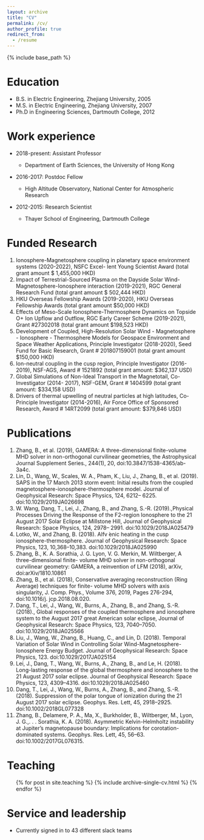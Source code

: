 ```yaml
---
layout: archive
title: "CV"
permalink: /cv/
author_profile: true
redirect_from:
  - /resume
---
```


{% include base_path %}

Education
======
* B.S. in Electric Engineering, Zhejiang University, 2005
* M.S. in Electric Engineering, Zhejiang University, 2007
* Ph.D in Engineering Sciences, Dartmouth College, 2012

Work experience
======
* 2018-present: Assistant Professor
  * Department of Earth Sciences, the University of Hong Kong

* 2016-2017: Postdoc Fellow
  * High Altitude Observatory, National Center for Atmospheric Research

* 2012-2015: Research Scientist
  * Thayer School of Engineering, Dartmouth College

Funded Research
======

1. Ionosphere-Magnetosphere coupling in planetary space environment systems (2020-2022), NSFC Excel- lent Young Scientist Award (total grant amount $ 1,455,000 HKD)
2. Impact of Terrestrial-Sourced Plasma on the Dayside Solar Wind- Magnetosphere-Ionosphere interaction (2019-2021), RGC General Research Fund (total grant amount $ 502,444 HKD)
3. HKU Overseas Fellowship Awards (2019-2020), HKU Overseas Fellowship Awards (total grant amount $50,000 HKD)
4. Effects of Meso-Scale Ionosphere-Thermosphere Dynamics on Topside O+ Ion Upflow and Outflow, RGC Early Career Scheme (2019-2021), Grant #27302018 (total grant amount $198,523 HKD)
5. Development of Coupled, High-Resolution Solar Wind - Magnetosphere - Ionosphere - Thermosphere Models for Geospace Environment and Space Weather Applications, Principle Investigator (2018-2020), Seed Fund for Basic Research, Grant # 201807159001 (total grant amount $150,000 HKD)
6. Ion-neutral coupling in the cusp region, Principle Investigator (2016-2019), NSF-AGS, Award # 1521892 (total grant amount: $362,137 USD)
7. Global Simulations of Non-Ideal Transport in the Magnetotail, Co-Investigator (2014- 2017), NSF-GEM, Grant # 1404599 (total grant amount: $334,158 USD)
8. Drivers of thermal upwelling of neutral particles at high latitudes, Co-Principle Investigator (2014-2016), Air Force Office of Sponsored Research, Award # 14RT2099 (total grant amount: $379,846 USD)

Publications
======
1. Zhang, B., et al. (2019), GAMERA: A three-dimensional finite-volume MHD solver in non-orthogonal curvilinear geometries, the Astrophysical Journal Supplement Series., 244(1), 20, doi:10.3847/1538-4365/ab- 3a4c.
2. Lin, D., Wang, W., Scales, W. A., Pham, K., Liu, J., Zhang, B., et al. (2019). SAPS in the 17 March 2013 storm event: Initial results from the coupled magnetosphere-ionosphere-thermosphere model. Journal of Geophysical Research: Space Physics, 124, 6212– 6225. doi:10.1029/2019JA026698
3. W. Wang, Dang, T., Lei, J., Zhang, B., and Zhang, S.-R. (2019).,Physical Processes Driving the Response of the F2-region Ionosphere to the 21 August 2017 Solar Eclipse at Millstone Hill, Journal of Geophysical Research: Space Physics, 124, 2978– 2991. doi:10.1029/2018JA025479
4. Lotko, W., and Zhang, B. (2018). Alfv ́enic heating in the cusp ionosphere-thermosphere. Journal of Geophysical Research: Space Physics, 123, 10,368–10,383. doi:10.1029/2018JA025990
5. Zhang, B., K. A. Sorathia, J. G. Lyon, V. G. Merkin, M. Wiltberger, A three-dimensional finite- volume MHD solver in non-orthogonal curvilinear geometry: GAMERA, a reinvention of LFM (2018), arXiv, doi:arXiv/1810.10861
6. Zhang, B., et al. (2018), Conservative averaging reconstruction (Ring Average) techniques for finite- volume MHD solvers with axis singularity, J. Comp. Phys., Volume 376, 2019, Pages 276-294, doi:10.1016/j. jcp.2018.08.020.
7. Dang, T., Lei, J., Wang, W., Burns, A., Zhang, B., and Zhang, S.-R. (2018)., Global responses of the coupled thermosphere and ionosphere system to the August 2017 great American solar eclipse, Journal of Geophysical Research: Space Physics, 123, 7040–7050. doi:10.1029/2018JA025566
8. Liu, J., Wang, W., Zhang, B., Huang, C., and Lin, D. (2018). Temporal Variation of Solar Wind in Controlling Solar Wind-Magnetosphere-Ionosphere Energy Budget. Journal of Geophysical Research: Space Physics, 123. doi:10.1029/2017JA025154
9. Lei, J., Dang, T., Wang, W., Burns, A., Zhang, B., and Le, H. (2018). Long-lasting response of the global thermosphere and ionosphere to the 21 August 2017 solar eclipse. Journal of Geophysical Research: Space Physics, 123, 4309–4316. doi:10.1029/2018JA025460
10. Dang, T., Lei, J., Wang, W., Burns, A., Zhang, B., and Zhang, S.-R. (2018). Suppression of the polar tongue of ionization during the 21 August 2017 solar eclipse. Geophys. Res. Lett, 45, 2918–2925. doi:10.1002/2018GL077328
11. Zhang, B., Delamere, P. A., Ma, X., Burkholder, B., Wiltberger, M., Lyon, J. G.,. . . Sorathia, K. A. (2018). Asymmetric Kelvin-Helmholtz instability at Jupiter’s magnetopause boundary: Implications for corotation-dominated systems. Geophys. Res. Lett, 45, 56–63. doi:10.1002/2017GL076315.
  
Teaching
======
  <ul>{% for post in site.teaching %}
    {% include archive-single-cv.html %}
  {% endfor %}</ul>
  
Service and leadership
======
* Currently signed in to 43 different slack teams
